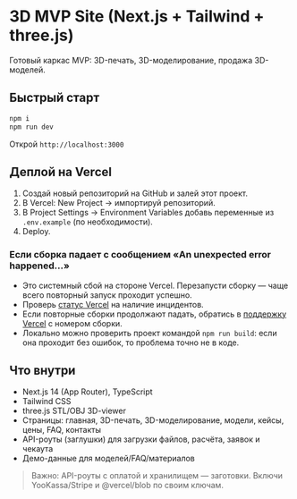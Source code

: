 # 3D MVP Site (Next.js + Tailwind + three.js)

Готовый каркас MVP: 3D-печать, 3D-моделирование, продажа 3D-моделей.

## Быстрый старт
```bash
npm i
npm run dev
```
Открой `http://localhost:3000`

## Деплой на Vercel
1. Создай новый репозиторий на GitHub и залей этот проект.
2. В Vercel: New Project → импортируй репозиторий.
3. В Project Settings → Environment Variables добавь переменные из `.env.example` (по необходимости).
4. Deploy.

### Если сборка падает с сообщением «An unexpected error happened…»
- Это системный сбой на стороне Vercel. Перезапусти сборку — чаще всего повторный запуск проходит успешно.
- Проверь [статус Vercel](https://vercel-status.com/) на наличие инцидентов.
- Если повторные сборки продолжают падать, обратись в [поддержку Vercel](https://vercel.com/help) с номером сборки.
- Локально можно проверить проект командой `npm run build`: если она проходит без ошибок, то проблема точно не в коде.

## Что внутри
- Next.js 14 (App Router), TypeScript
- Tailwind CSS
- three.js STL/OBJ 3D-viewer
- Страницы: главная, 3D-печать, 3D-моделирование, модели, кейсы, цены, FAQ, контакты
- API-роуты (заглушки) для загрузки файлов, расчёта, заявок и чекаута
- Демо-данные для моделей/FAQ/материалов

> Важно: API-роуты с оплатой и хранилищем — заготовки. Включи YooKassa/Stripe и @vercel/blob по своим ключам.
